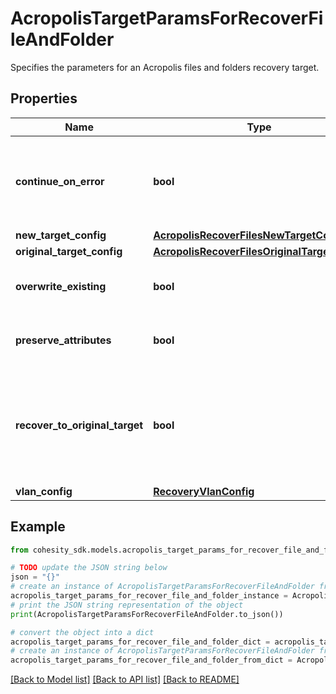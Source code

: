 # AcropolisTargetParamsForRecoverFileAndFolder

Specifies the parameters for an Acropolis files and folders recovery target.

## Properties

Name | Type | Description | Notes
------------ | ------------- | ------------- | -------------
**continue_on_error** | **bool** | Specifies whether to continue recovering other files if one of the objects encounters an error. Default is false. | [optional] 
**new_target_config** | [**AcropolisRecoverFilesNewTargetConfig**](AcropolisRecoverFilesNewTargetConfig.md) |  | [optional] 
**original_target_config** | [**AcropolisRecoverFilesOriginalTargetConfig**](AcropolisRecoverFilesOriginalTargetConfig.md) |  | [optional] 
**overwrite_existing** | **bool** | Specifies whether to overwrite the existing files. Default is true. | [optional] 
**preserve_attributes** | **bool** | Specifies whether to preserve original file/folder attributes. Default is true. | [optional] 
**recover_to_original_target** | **bool** | Specifies whether to recover to the original target. If true, originalTargetConfig must be specified. If false, newTargetConfig must be specified. | 
**vlan_config** | [**RecoveryVlanConfig**](RecoveryVlanConfig.md) |  | [optional] 

## Example

```python
from cohesity_sdk.models.acropolis_target_params_for_recover_file_and_folder import AcropolisTargetParamsForRecoverFileAndFolder

# TODO update the JSON string below
json = "{}"
# create an instance of AcropolisTargetParamsForRecoverFileAndFolder from a JSON string
acropolis_target_params_for_recover_file_and_folder_instance = AcropolisTargetParamsForRecoverFileAndFolder.from_json(json)
# print the JSON string representation of the object
print(AcropolisTargetParamsForRecoverFileAndFolder.to_json())

# convert the object into a dict
acropolis_target_params_for_recover_file_and_folder_dict = acropolis_target_params_for_recover_file_and_folder_instance.to_dict()
# create an instance of AcropolisTargetParamsForRecoverFileAndFolder from a dict
acropolis_target_params_for_recover_file_and_folder_from_dict = AcropolisTargetParamsForRecoverFileAndFolder.from_dict(acropolis_target_params_for_recover_file_and_folder_dict)
```
[[Back to Model list]](../README.md#documentation-for-models) [[Back to API list]](../README.md#documentation-for-api-endpoints) [[Back to README]](../README.md)



